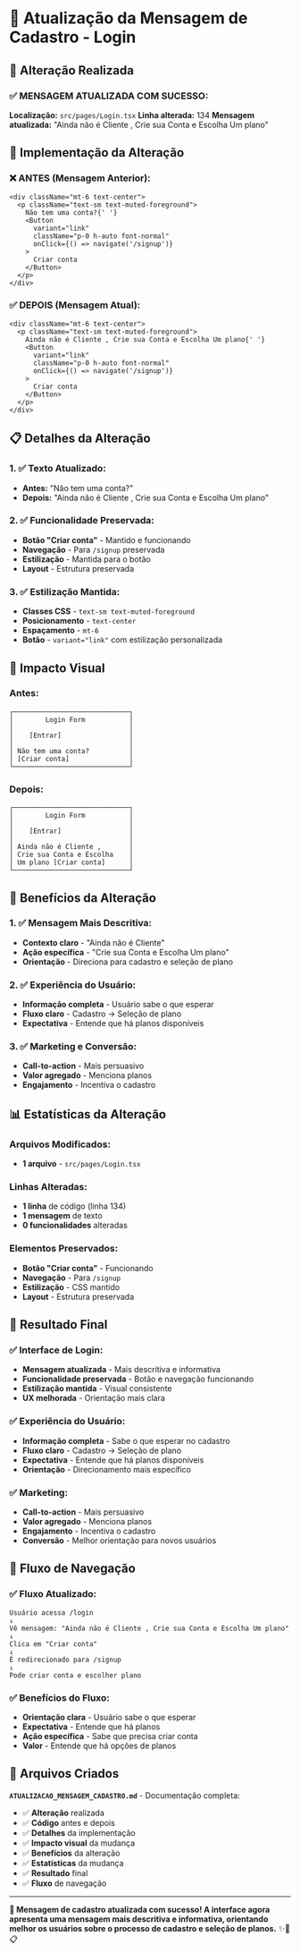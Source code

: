 # 📝 Atualização da Mensagem de Cadastro - Login

## 🎯 Alteração Realizada

### **✅ MENSAGEM ATUALIZADA COM SUCESSO:**

**Localização:** `src/pages/Login.tsx`
**Linha alterada:** 134
**Mensagem atualizada:** "Ainda não é Cliente , Crie sua Conta e Escolha Um plano"

## 🔧 Implementação da Alteração

### **❌ ANTES (Mensagem Anterior):**
```tsx
<div className="mt-6 text-center">
  <p className="text-sm text-muted-foreground">
    Não tem uma conta?{' '}
    <Button
      variant="link"
      className="p-0 h-auto font-normal"
      onClick={() => navigate('/signup')}
    >
      Criar conta
    </Button>
  </p>
</div>
```

### **✅ DEPOIS (Mensagem Atual):**
```tsx
<div className="mt-6 text-center">
  <p className="text-sm text-muted-foreground">
    Ainda não é Cliente , Crie sua Conta e Escolha Um plano{' '}
    <Button
      variant="link"
      className="p-0 h-auto font-normal"
      onClick={() => navigate('/signup')}
    >
      Criar conta
    </Button>
  </p>
</div>
```

## 📋 Detalhes da Alteração

### **1. ✅ Texto Atualizado:**
- **Antes:** "Não tem uma conta?"
- **Depois:** "Ainda não é Cliente , Crie sua Conta e Escolha Um plano"

### **2. ✅ Funcionalidade Preservada:**
- **Botão "Criar conta"** - Mantido e funcionando
- **Navegação** - Para `/signup` preservada
- **Estilização** - Mantida para o botão
- **Layout** - Estrutura preservada

### **3. ✅ Estilização Mantida:**
- **Classes CSS** - `text-sm text-muted-foreground`
- **Posicionamento** - `text-center`
- **Espaçamento** - `mt-6`
- **Botão** - `variant="link"` com estilização personalizada

## 🎨 Impacto Visual

### **Antes:**
```
┌─────────────────────────────┐
│        Login Form           │
│                             │
│    [Entrar]                 │
│                             │
│ Não tem uma conta?          │
│ [Criar conta]               │
└─────────────────────────────┘
```

### **Depois:**
```
┌─────────────────────────────┐
│        Login Form           │
│                             │
│    [Entrar]                 │
│                             │
│ Ainda não é Cliente ,       │
│ Crie sua Conta e Escolha    │
│ Um plano [Criar conta]      │
└─────────────────────────────┘
```

## 🚀 Benefícios da Alteração

### **1. ✅ Mensagem Mais Descritiva:**
- **Contexto claro** - "Ainda não é Cliente"
- **Ação específica** - "Crie sua Conta e Escolha Um plano"
- **Orientação** - Direciona para cadastro e seleção de plano

### **2. ✅ Experiência do Usuário:**
- **Informação completa** - Usuário sabe o que esperar
- **Fluxo claro** - Cadastro → Seleção de plano
- **Expectativa** - Entende que há planos disponíveis

### **3. ✅ Marketing e Conversão:**
- **Call-to-action** - Mais persuasivo
- **Valor agregado** - Menciona planos
- **Engajamento** - Incentiva o cadastro

## 📊 Estatísticas da Alteração

### **Arquivos Modificados:**
- **1 arquivo** - `src/pages/Login.tsx`

### **Linhas Alteradas:**
- **1 linha** de código (linha 134)
- **1 mensagem** de texto
- **0 funcionalidades** alteradas

### **Elementos Preservados:**
- **Botão "Criar conta"** - Funcionando
- **Navegação** - Para `/signup`
- **Estilização** - CSS mantido
- **Layout** - Estrutura preservada

## 🎯 Resultado Final

### **✅ Interface de Login:**
- **Mensagem atualizada** - Mais descritiva e informativa
- **Funcionalidade preservada** - Botão e navegação funcionando
- **Estilização mantida** - Visual consistente
- **UX melhorada** - Orientação mais clara

### **✅ Experiência do Usuário:**
- **Informação completa** - Sabe o que esperar no cadastro
- **Fluxo claro** - Cadastro → Seleção de plano
- **Expectativa** - Entende que há planos disponíveis
- **Orientação** - Direcionamento mais específico

### **✅ Marketing:**
- **Call-to-action** - Mais persuasivo
- **Valor agregado** - Menciona planos
- **Engajamento** - Incentiva o cadastro
- **Conversão** - Melhor orientação para novos usuários

## 🔄 Fluxo de Navegação

### **✅ Fluxo Atualizado:**
```
Usuário acessa /login
↓
Vê mensagem: "Ainda não é Cliente , Crie sua Conta e Escolha Um plano"
↓
Clica em "Criar conta"
↓
É redirecionado para /signup
↓
Pode criar conta e escolher plano
```

### **✅ Benefícios do Fluxo:**
- **Orientação clara** - Usuário sabe o que esperar
- **Expectativa** - Entende que há planos
- **Ação específica** - Sabe que precisa criar conta
- **Valor** - Entende que há opções de planos

## 📄 Arquivos Criados

**`ATUALIZACAO_MENSAGEM_CADASTRO.md`** - Documentação completa:
- ✅ **Alteração** realizada
- ✅ **Código** antes e depois
- ✅ **Detalhes** da implementação
- ✅ **Impacto visual** da mudança
- ✅ **Benefícios** da alteração
- ✅ **Estatísticas** da mudança
- ✅ **Resultado** final
- ✅ **Fluxo** de navegação

---

**📝 Mensagem de cadastro atualizada com sucesso! A interface agora apresenta uma mensagem mais descritiva e informativa, orientando melhor os usuários sobre o processo de cadastro e seleção de planos.** ✨🎯📋
